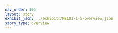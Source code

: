 ```yaml
---
nav_order: 105
layout: story
exhibit_json: ../exhibits/MEL01-1-5-overview.json
story_type: overview
---
```

